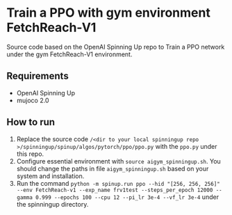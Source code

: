 # Train a PPO with gym environment FetchReach-V1

Source code based on the OpenAI Spinning Up repo to Train a PPO network under the gym FetchReach-V1 environment. 

## Requirements

- OpenAI Spinning Up
- mujoco 2.0

## How to run

1. Replace the source code `/<dir to your local spinningup repo >/spinningup/spinup/algos/pytorch/ppo/ppo.py` with the `ppo.py` under this repo. 
2. Configure essential environment with `source aigym_spinningup.sh`. You should change the paths in file `aigym_spinningup.sh` based on your system and installation. 
3. Run the command `python -m spinup.run ppo --hid "[256, 256, 256]" --env FetchReach-v1 --exp_name frv1test --steps_per_epoch 12000 --gamma 0.999 --epochs 100 --cpu 12 --pi_lr 3e-4 --vf_lr 3e-4` under the spinningup directory.

